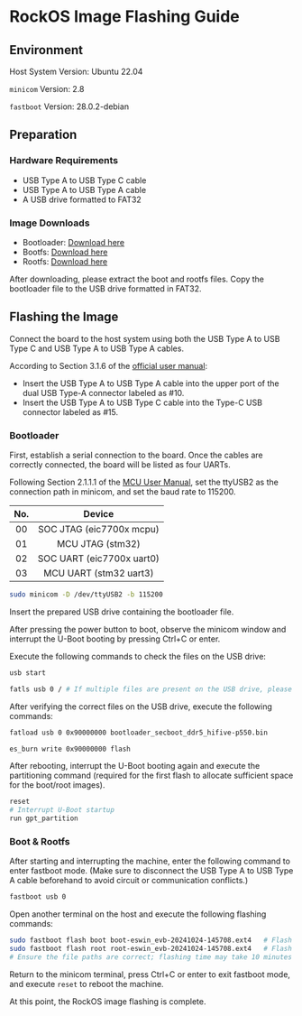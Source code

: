 # RockOS Image Flashing Guide

## Environment

Host System Version: Ubuntu 22.04

`minicom` Version: 2.8

`fastboot` Version: 28.0.2-debian

## Preparation

### Hardware Requirements

- USB Type A to USB Type C cable
- USB Type A to USB Type A cable
- A USB drive formatted to FAT32

### Image Downloads

- Bootloader: [Download here](https://mirror.iscas.ac.cn/rockos/extra/images/evb1/20241030/20241024/bootloader_secboot_ddr5_hifive-p550.bin)
- Bootfs: [Download here](https://mirror.iscas.ac.cn/rockos/extra/images/evb1/20241030/20241024/boot-eswin_evb-20241024-145708.ext4.zst)
- Rootfs: [Download here](https://mirror.iscas.ac.cn/rockos/extra/images/evb1/20241030/20241024/root-eswin_evb-20241024-145708.ext4.zst)

After downloading, please extract the boot and rootfs files. Copy the bootloader file to the USB drive formatted in FAT32.

## Flashing the Image

Connect the board to the host system using both the USB Type A to USB Type C and USB Type A to USB Type A cables.

According to Section 3.1.6 of the [official user manual](https://sifive.cdn.prismic.io/sifive/ZxLYXYF3NbkBXux1_HF106_user_guide_V1p0_zh_Final.pdf):

- Insert the USB Type A to USB Type A cable into the upper port of the dual USB Type-A connector labeled as #10.
- Insert the USB Type A to USB Type C cable into the Type-C USB connector labeled as #15.

### Bootloader

First, establish a serial connection to the board. Once the cables are correctly connected, the board will be listed as four UARTs.

<!-- ![tty](./image%20for%20flash/tty.png) -->

Following Section 2.1.1.1 of the [MCU User Manual](https://www.sifive.cn/api/document-file?uid=premier-p550-mcu-user-manual), set the ttyUSB2 as the connection path in minicom, and set the baud rate to 115200.

| No. | Device |
| :-: | :-: |
| 00 | SOC JTAG (eic7700x mcpu) |
| 01 | MCU JTAG (stm32) |
| 02 | SOC UART (eic7700x uart0) |
| 03 | MCU UART (stm32 uart3) |


```bash
sudo minicom -D /dev/ttyUSB2 -b 115200
```

Insert the prepared USB drive containing the bootloader file.

After pressing the power button to boot, observe the minicom window and interrupt the U-Boot booting by pressing Ctrl+C or enter.

<!-- ![intetrupt](./image%20for%20flash/Interrupt.png) -->

Execute the following commands to check the files on the USB drive:

```bash
usb start

fatls usb 0 / # If multiple files are present on the USB drive, please confirm the storage path of the bootloader file.
```

<!-- ![usb](./image%20for%20flash/check-usb.png) -->

After verifying the correct files on the USB drive, execute the following commands:

```bash
fatload usb 0 0x90000000 bootloader_secboot_ddr5_hifive-p550.bin

es_burn write 0x90000000 flash
```

After rebooting, interrupt the U-Boot booting again and execute the partitioning command (required for the first flash to allocate sufficient space for the boot/root images).

```bash
reset
# Interrupt U-Boot startup
run gpt_partition
```

<!-- ![partition](./image%20for%20flash/gpt_partition.png) -->

### Boot & Rootfs

After starting and interrupting the machine, enter the following command to enter fastboot mode. (Make sure to disconnect the USB Type A to USB Type A cable beforehand to avoid circuit or communication conflicts.)

```bash
fastboot usb 0
```

<!-- ![fastboot](./image%20for%20flash/fastboot0.png) -->

Open another terminal on the host and execute the following flashing commands:

```bash
sudo fastboot flash boot boot-eswin_evb-20241024-145708.ext4   # Flash boot
sudo fastboot flash root root-eswin_evb-20241024-145708.ext4   # Flash rootfs
# Ensure the file paths are correct; flashing time may take 10 minutes
```

Return to the minicom terminal, press Ctrl+C or enter to exit fastboot mode, and execute `reset` to reboot the machine.

At this point, the RockOS image flashing is complete.

<!-- ![neofetch](./image%20for%20flash/neofetch.png) -->